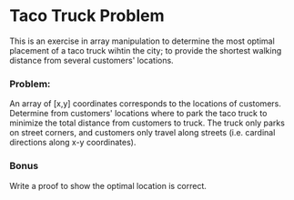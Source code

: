 # Taco Truck Problem #

This is an exercise in array manipulation to determine the most optimal placement of a taco truck wihtin the city; to provide the shortest walking distance from several customers' locations.

### Problem: ###
An array of [x,y] coordinates corresponds to the locations of customers.
Determine from customers' locations where to park the taco truck to minimize the total distance from customers to truck.
The truck only parks on street corners, and customers only travel along streets (i.e. cardinal directions along x-y coordinates).


### Bonus ###
Write a proof to show the optimal location is correct.
